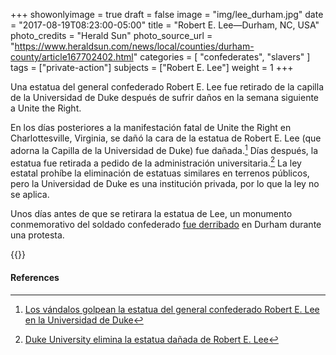 +++
showonlyimage = true
draft = false
image = "img/lee_durham.jpg"
date = "2017-08-19T08:23:00-05:00"
title = "Robert E. Lee—Durham, NC, USA"
photo_credits = "Herald Sun"
photo_source_url = "https://www.heraldsun.com/news/local/counties/durham-county/article167702402.html"
categories = [ "confederates", "slavers" ]
tags = ["private-action"]
subjects = ["Robert E. Lee"]
weight = 1
+++

Una estatua del general confederado Robert E. Lee fue retirado de la capilla de la Universidad de Duke después de sufrir daños en la semana siguiente a Unite the Right.

<!--more-->

En los días posteriores a la manifestación fatal de Unite the Right en Charlottesville, Virginia, se dañó la cara de la estatua de Robert E. Lee (que adorna la Capilla de la Universidad de Duke) fue dañada.[^1] Días después, la estatua fue retirada a pedido de la administración universitaria.[^2] La ley estatal prohíbe la eliminación de estatuas similares en terrenos públicos, pero la Universidad de Duke es una institución privada, por lo que la ley no se aplica.

Unos días antes de que se retirara la estatua de Lee, un monumento conmemorativo del soldado confederado [fue derribado](../udc-durham) en Durham durante una protesta.

{{<youtube gCWW-3lQURA>}}
<br>

#### References

[^1]: [Los vándalos golpean la estatua del general confederado Robert E. Lee en la Universidad de Duke](https://www.heraldsun.com/news/local/counties/durham-county/article167702402.html)

[^2]: [Duke University elimina la estatua dañada de Robert E. Lee](https://www.1310news.com/2017/08/19/duke-university-removes-statue-of-confederate-general/)
